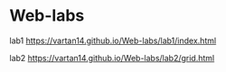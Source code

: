 # Web-labs


lab1
https://vartan14.github.io/Web-labs/lab1/index.html

lab2
https://vartan14.github.io/Web-labs/lab2/grid.html

